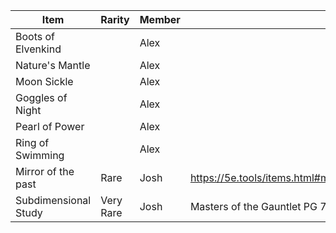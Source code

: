 | Item                 | Rarity    | Member | URL                                                                                                             |
| -------------------- | --------- | ------ | --------------------------------------------------------------------------------------------------------------- |
| Boots of Elvenkind   |           | Alex   |                                                                                                                 |
| Nature's Mantle      |           | Alex   |                                                                                                                 |
| Moon Sickle          |           | Alex   |                                                                                                                 |
| Goggles of Night     |           | Alex   |                                                                                                                 |
| Pearl of Power       |           | Alex   |                                                                                                                 |
| Ring of Swimming     |           | Alex   |                                                                                                                 |
| Mirror of the past   | Rare      | Josh   | https://5e.tools/items.html#mirror%20of%20the%20past_tftyp,flstmiscellaneous:mundane=2,flopmiscellaneous:extend |
| Subdimensional Study | Very Rare | Josh   | Masters of the Gauntlet PG 76                                                                                                                |
